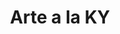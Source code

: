 ---
title: Arte a la KY
description: "Realización de un mosaico con las imágenes de diversos artistas del espacio público y que pertenecen al programa Arte a la KY en el Teatro Taller de Colombia."
image: /images/memorias/arte_ky.jpg
images:
    - /images/memorias/arte-ky/ky-1.jpg
    - /images/memorias/arte-ky/ky-2.jpg
    - /images/memorias/arte-ky/ky-3.jpg
---